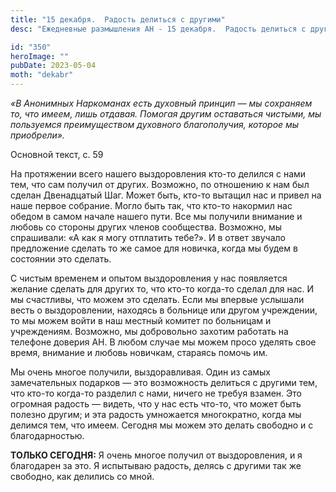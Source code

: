 ```yaml
---
title: "15 декабря.  Радость делиться с другими"
desc: "Ежедневные размышления АН - 15 декабря.  Радость делиться с другими"

id: "350"
heroImage: ""
pubDate: 2023-05-04
moth: "dekabr"
---
```


_«В Анонимных Наркоманах есть духовный принцип — мы сохраняем то, что имеем,
лишь отдавая. Помогая другим оставаться чистыми, мы пользуемся преимуществом
духовного благополучия, которое мы приобрели»._

Основной текст, с. 59

На протяжении всего нашего выздоровления кто-то делился с нами тем, что сам
получил от других. Возможно, по отношению к нам был сделан Двенадцатый Шаг.
Может быть, кто-то вытащил нас и привел на наше первое собрание. Могло быть
так, что кто-то накормил нас обедом в самом начале нашего пути. Все мы
получили внимание и любовь со стороны других членов сообщества. Возможно, мы
спрашивали: «А как я могу отплатить тебе?». И в ответ звучало предложение
сделать то же самое для новичка, когда мы будем в состоянии это сделать.

С чистым временем и опытом выздоровления у нас появляется желание сделать для
других то, что кто-то когда-то сделал для нас. И мы счастливы, что можем это
сделать. Если мы впервые услышали весть о выздоровлении, находясь в больнице
или другом учреждении, то мы можем войти в наш местный комитет по больницам и
учреждениям. Возможно, мы добровольно захотим работать на телефоне доверия АН.
В любом случае мы можем просо уделять свое время, внимание и любовь новичкам,
стараясь помочь им.

Мы очень многое получили, выздоравливая. Один из самых замечательных подарков
— это возможность делиться с другими тем, что кто-то когда-то разделил с нами,
ничего не требуя взамен. Это огромная радость — видеть, что у нас есть что-то,
что может быть полезно другим; и эта радость умножается многократно, когда мы
делимся тем, что имеем. Сегодня мы можем это делать свободно и с
благодарностью.

**ТОЛЬКО СЕГОДНЯ:** Я очень многое получил от выздоровления, и я благодарен за
это. Я испытываю радость, делясь с другими так же свободно, как делились со
мной.
